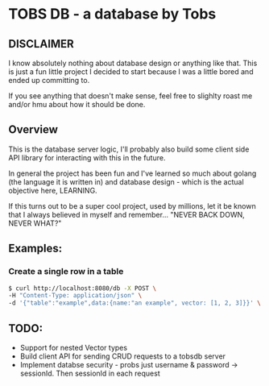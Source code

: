 # TOBS DB - a database by Tobs

## DISCLAIMER

I know absolutely nothing about database design or anything like that.
This is just a fun little project I decided to start because I was a little bored and ended up committing to.

If you see anything that doesn't make sense, feel free to slighlty roast me and/or hmu about how it should be done.

## Overview

This is the database server logic, I'll probably also build some client side API library for interacting with this in the future.

In general the project has been fun and I've learned so much about golang (the language it is written in) and database design - which is the actual objective here, LEARNING.

If this turns out to be a super cool project, used by millions, let it be known that I always believed in myself and remember... "NEVER BACK DOWN, NEVER WHAT?"

## Examples:

### Create a single row in a table

```bash
$ curl http://localhost:8080/db -X POST \
-H "Content-Type: application/json" \
-d '{"table":"example",data:{name:"an example", vector: [1, 2, 3]}}' \
```

## TODO:

- Support for nested Vector types
- Build client API for sending CRUD requests to a tobsdb server
- Implement databse security - probs just username & password -> sessionId. Then sessionId in each request

